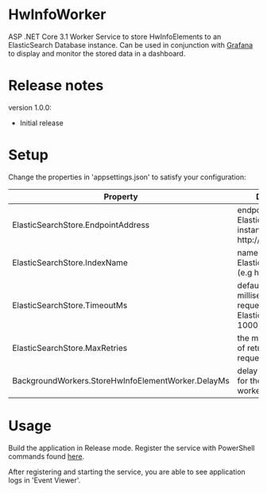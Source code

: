 # HwInfoWorker

ASP .NET Core 3.1 Worker Service to store HwInfoElements to an ElasticSearch Database instance.
Can be used in conjunction with [Grafana](https://grafana.com) to display and monitor the stored data in a dashboard.

# Release notes

version 1.0.0:
- Initial release

# Setup

Change the properties in 'appsettings.json' to satisfy your configuration:

| Property  | Description |
| ------------- | ------------- |
| ElasticSearchStore.EndpointAddress  | endpoint url of the ElasticSearch instance (e.g http://localhost:9200) |
| ElasticSearchStore.IndexName  | name of the ElasticSearch index (e.g hwinfo) |
| ElasticSearchStore.TimeoutMs  | default timeout in milliseconds for each request to ElasticSearch (e.g 1000) |
| ElasticSearchStore.MaxRetries  | the maximum number of retries for a given request (e.g 2) |
| BackgroundWorkers.StoreHwInfoElementWorker.DelayMs  | delay in milliseconds for the background worker (e.g 10000) |

# Usage

Build the application in Release mode. Register the service with PowerShell commands found [here](https://docs.microsoft.com/nl-nl/aspnet/core/host-and-deploy/windows-service?view=aspnetcore-3.1&tabs=visual-studio).

After registering and starting the service, you are able to see application logs in 'Event Viewer'. 